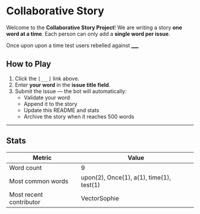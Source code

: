 # Collaborative Story

Welcome to the **Collaborative Story Project**! 
We are writing a story **one word at a time**. Each person can only add a **single word per issue**.  

<!-- STORY-START -->
Once upon upon a time test users rebelled against [___](https://github.com/VectorSophie/Storytime/issues/new?title=)
<!-- STORY-END -->

## How to Play
1. Click the `[___]` link above.  
2. Enter **your word** in the **issue title field**.  
3. Submit the issue — the bot will automatically:  
   - Validate your word  
   - Append it to the story  
   - Update this README and stats  
   - Archive the story when it reaches 500 words  

---

## Stats
<!-- STATS-START -->
| Metric | Value |
| --- | --- |
| Word count | 9 |
| Most common words | upon(2), Once(1), a(1), time(1), test(1) |
| Most recent contributor | VectorSophie |

<!-- STATS-END -->


